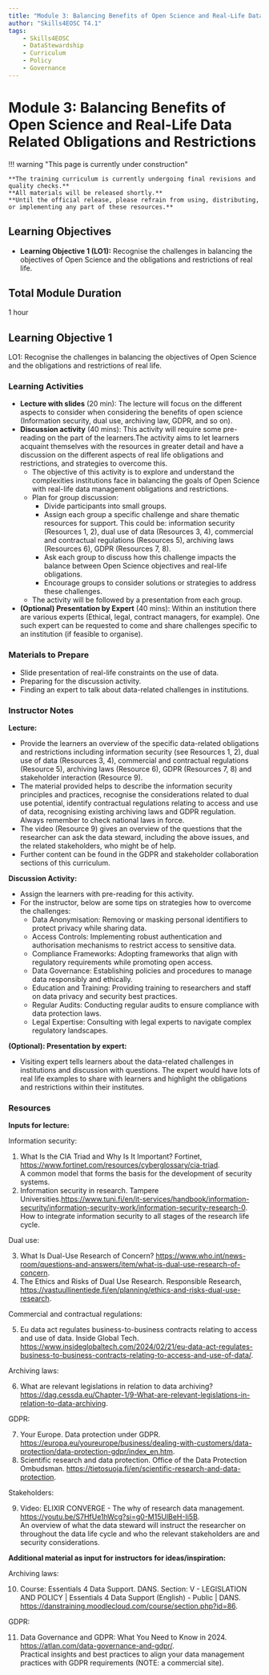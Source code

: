```yaml
---
title: "Module 3: Balancing Benefits of Open Science and Real-Life Data Related Obligations and Restrictions"
author: "Skills4EOSC T4.1"
tags:
    - Skills4EOSC
    - DataStewardship
    - Curriculum
    - Policy
    - Governance
---
```


# Module 3: Balancing Benefits of Open Science and Real-Life Data Related Obligations and Restrictions


!!! warning "This page is currently under construction"

    **The training curriculum is currently undergoing final revisions and quality checks.**
    **All materials will be released shortly.**
    **Until the official release, please refrain from using, distributing, or implementing any part of these resources.**


## Learning Objectives

- **Learning Objective 1 (LO1):** Recognise the challenges in balancing the objectives of Open Science and the obligations and restrictions of real life.


## Total Module Duration

1 hour


## Learning Objective 1

LO1: Recognise the challenges in balancing the objectives of Open Science and the obligations and restrictions of real life.


### Learning Activities

- **Lecture with slides** (20 min): The lecture will focus on the different aspects to consider when considering the benefits of open science (Information security, dual use, archiving law, GDPR, and so on).
- **Discussion activity** (40 mins): This activity will require some pre-reading on the part of the learners.The activity aims to let learners acquaint themselves with the resources in greater detail and have a discussion on the different aspects of real life obligations and restrictions, and strategies to overcome this.
    - The objective of this activity is to explore and understand the complexities institutions face in balancing the goals of Open Science with real-life data management obligations and restrictions.
    - Plan for group discussion:
        - Divide participants into small groups.
        - Assign each group a specific challenge and share thematic resources for support. This could be: information security (Resources 1, 2), dual use of data (Resources 3, 4), commercial and contractual regulations (Resources 5), archiving laws (Resources 6), GDPR (Resources 7, 8).
        - Ask each group to discuss how this challenge impacts the balance between Open Science objectives and real-life obligations.
        - Encourage groups to consider solutions or strategies to address these challenges.
    - The activity will be followed by a presentation from each group.
- **(Optional) Presentation by Expert** (40 mins): Within an institution there are various experts (Ethical, legal, contract managers, for example). One such expert can be requested to come and share challenges specific to an institution (if feasible to organise).


### Materials to Prepare

- Slide presentation of real-life constraints on the use of data.
- Preparing for the discussion activity.
- Finding an expert to talk about data-related challenges in institutions.


### Instructor Notes

**Lecture:**

- Provide the learners an overview of the specific data-related obligations and restrictions including information security (see Resources 1, 2), dual use of data (Resources 3, 4), commercial and contractual regulations (Resource 5), archiving laws (Resource 6), GDPR (Resources 7, 8) and stakeholder interaction (Resource 9).
- The material provided helps to describe the information security principles and practices, recognise the considerations related to dual use potential, identify contractual regulations relating to access and use of data, recognising existing archiving laws and GDPR regulation. Always remember to check national laws in force.
- The video (Resource 9) gives an overview of the questions that the researcher can ask the data steward, including the above issues, and the related stakeholders, who might be of help.
- Further content can be found in the GDPR and stakeholder collaboration sections of this curriculum.

**Discussion Activity:**

- Assign the learners with pre-reading for this activity.
- For the instructor, below are some tips on strategies how to overcome the challenges:
    - Data Anonymisation: Removing or masking personal identifiers to protect privacy while sharing data.
    - Access Controls: Implementing robust authentication and authorisation mechanisms to restrict access to sensitive data.
    - Compliance Frameworks: Adopting frameworks that align with regulatory requirements while promoting open access.
    - Data Governance: Establishing policies and procedures to manage data responsibly and ethically.
    - Education and Training: Providing training to researchers and staff on data privacy and security best practices.
    - Regular Audits: Conducting regular audits to ensure compliance with data protection laws.
    - Legal Expertise: Consulting with legal experts to navigate complex regulatory landscapes.

**(Optional): Presentation by expert:**

- Visiting expert tells learners about the data-related challenges in institutions and discussion with questions. The expert would have lots of real life examples to share with learners and highlight the obligations and restrictions within their institutes.


### Resources

**Inputs for lecture:**

Information security:

1. What Is the CIA Triad and Why Is It Important? Fortinet, <https://www.fortinet.com/resources/cyberglossary/cia-triad>.  
   A common model that forms the basis for the development of security systems.
2. Information security in research. Tampere Universities.<https://www.tuni.fi/en/it-services/handbook/information-security/information-security-work/information-security-research-0>.  
   How to integrate information security to all stages of the research life cycle.

Dual use:

3. What Is Dual-Use Research of Concern? <https://www.who.int/news-room/questions-and-answers/item/what-is-dual-use-research-of-concern>.
4. The Ethics and Risks of Dual Use Research. Responsible Research, <https://vastuullinentiede.fi/en/planning/ethics-and-risks-dual-use-research>.

Commercial and contractual regulations:

5. Eu data act regulates business-to-business contracts relating to access and use of data. Inside Global Tech. <https://www.insideglobaltech.com/2024/02/21/eu-data-act-regulates-business-to-business-contracts-relating-to-access-and-use-of-data/>.

Archiving laws:

6. What are relevant legislations in relation to data archiving? <https://dag.cessda.eu/Chapter-1/9-What-are-relevant-legislations-in-relation-to-data-archiving>.

GDPR:

7. Your Europe. Data protection under GDPR. <https://europa.eu/youreurope/business/dealing-with-customers/data-protection/data-protection-gdpr/index_en.htm>.
8. Scientific research and data protection. Office of the Data Protection Ombudsman. <https://tietosuoja.fi/en/scientific-research-and-data-protection>.

Stakeholders:

9. Video: ELIXIR CONVERGE - The why of research data management. <https://youtu.be/S7HfUe1hWcg?si=g0-M15UlBeH-Ii5B>.  
   An overview of what the data steward will instruct the researcher on throughout the data life cycle and who the relevant stakeholders are and security considerations.

**Additional material as input for instructors for ideas/inspiration:**

Archiving laws:

10. Course: Essentials 4 Data Support. DANS. Section: V - LEGISLATION AND POLICY | Essentials 4 Data Support (English) - Public | DANS. <https://danstraining.moodlecloud.com/course/section.php?id=86>.

GDPR:

11. Data Governance and GDPR: What You Need to Know in 2024. <https://atlan.com/data-governance-and-gdpr/>.  
    Practical insights and best practices to align your data management practices with GDPR requirements (NOTE: a commercial site).

